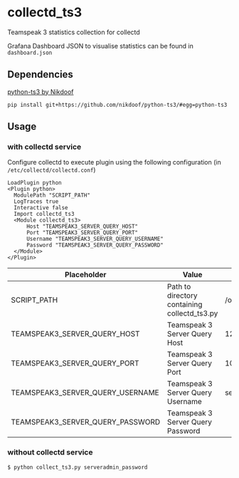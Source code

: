# collectd_ts3
Teamspeak 3 statistics collection for collectd

Grafana Dashboard JSON to visualise statistics can be found in `dashboard.json`

## Dependencies

[python-ts3 by Nikdoof](https://github.com/nikdoof/python-ts3)

`pip install git+https://github.com/nikdoof/python-ts3/#egg=python-ts3`


## Usage

### with collectd service

Configure collectd to execute plugin using the following configuration (in `/etc/collectd/collectd.conf`)
```
LoadPlugin python
<Plugin python>
  ModulePath "SCRIPT_PATH"
  LogTraces true
  Interactive false
  Import collectd_ts3
  <Module collectd_ts3>
      Host "TEAMSPEAK3_SERVER_QUERY_HOST"
      Port "TEAMSPEAK3_SERVER_QUERY_PORT"
      Username "TEAMSPEAK3_SERVER_QUERY_USERNAME"
      Password "TEAMSPEAK3_SERVER_QUERY_PASSWORD"
  </Module>
</Plugin>
```

|Placeholder|Value|Example|
|---|---|---|
|SCRIPT_PATH|Path to directory containing collectd_ts3.py|/opt/collectd/|
|TEAMSPEAK3_SERVER_QUERY_HOST|Teamspeak 3 Server Query Host|127.0.0.1|
|TEAMSPEAK3_SERVER_QUERY_PORT|Teamspeak 3 Server Query Port|10011|
|TEAMSPEAK3_SERVER_QUERY_USERNAME|Teamspeak 3 Server Query Username|serveradmin|
|TEAMSPEAK3_SERVER_QUERY_PASSWORD|Teamspeak 3 Server Query Password||

### without collectd service

`$ python collect_ts3.py serveradmin_password`
